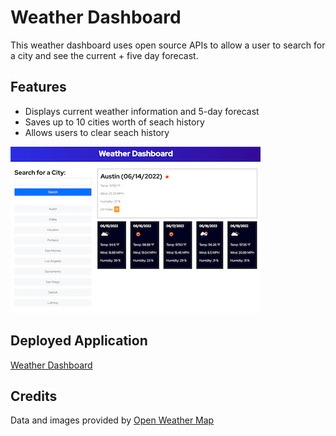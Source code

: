 # Weather Dashboard

This weather dashboard uses open source APIs to allow a user to search for a city and see the current + five day forecast.

## Features
* Displays current weather information and 5-day forecast
* Saves up to 10 cities worth of seach history
* Allows users to clear seach history

![Picture of Weather Dashboard](./assets/images/weather-dashboard.png)

## Deployed Application
[Weather Dashboard](https://hellovolcano.github.io/weather-dashboard/)

## Credits
Data and images provided by [Open Weather Map](https://openweathermap.org/)